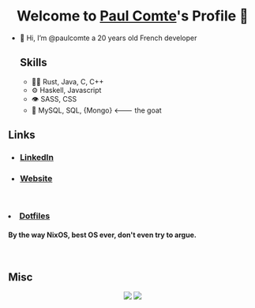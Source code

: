 <p align="center">
  <h1 align="center">Welcome to <a href="https://github.com/paulcomte">Paul Comte</a>'s Profile 👋</h1>
</p>
<ul>

  <li>👋 Hi, I’m @paulcomte a 20 years old French developer</li>
  
  ## Skills
  - 👨‍💻 Rust, Java, C, C++
  - ⚙️ Haskell, Javascript
  - 👁️ SASS, CSS
  - 💽 MySQL, SQL, {Mongo} <--- the goat
</ul>

## Links

<ul>
  
  ### <li> <a href="https://www.linkedin.com/in/im-paul-comte/">LinkedIn</a> </li>

  ### <li> <a href="https://paulcomte.cafe">Website</a></li>

</ul>
 
 <br>
 
  ### <li> <a href="https://github.com/paulcomte/dotfiles">Dotfiles</a> </li>
  
  #### By the way NixOS, best OS ever, don't even try to argue.
  <br>
  
  ## Misc
  
 <p align="center">
    <image src="https://github-readme-stats.vercel.app/api/top-langs/?username=paulcomte&langs_count=10&layout=compact&theme=tokyonight">
    <image src="https://github-readme-stats-zeta-wine.vercel.app/api?username=paulcomte&show_icons=true&theme=tokyonight&hide_title=true&include_all_commits=true">
</p>
      
